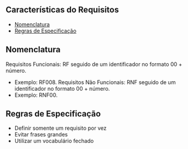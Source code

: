 ## Características do Requisitos

  - [Nomenclatura](#nomenclatura)
  - [Regras de Especificação](#regras-de-especificação)

## Nomenclatura

Requisitos Funcionais: RF seguido de um identificador no formato 00 + número. 
- Exemplo: RF008.
Requisitos Não Funcionais: RNF seguido de um identificador no formato 00 + número.
- Exemplo: RNF00.

## Regras de Especificação

- Definir somente um requisito por vez
- Evitar frases grandes
- Utilizar um vocabulário fechado

